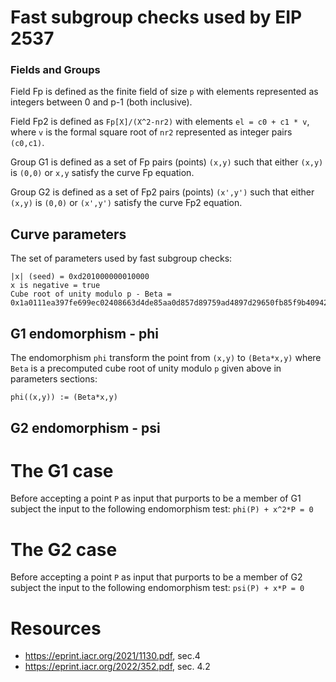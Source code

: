 # Fast subgroup checks used by EIP 2537

### Fields and Groups

Field Fp is defined as the finite field of size `p` with elements represented as integers between 0 and p-1 (both inclusive). 

Field Fp2 is defined as `Fp[X]/(X^2-nr2)` with elements  `el = c0 + c1 * v`, where `v` is the formal square root of `nr2` represented as integer pairs `(c0,c1)`.
 
Group G1 is defined as a set of Fp pairs (points) `(x,y)` such that either `(x,y)` is  `(0,0)` or `x,y` satisfy the curve Fp equation.

Group G2 is defined as a set of Fp2 pairs (points) `(x',y')` such that either `(x,y)` is `(0,0)` or `(x',y')` satisfy the curve Fp2 equation.

## Curve parameters

The set of parameters used by fast subgroup checks:

```
|x| (seed) = 0xd201000000010000
x is negative = true
Cube root of unity modulo p - Beta = 0x1a0111ea397fe699ec02408663d4de85aa0d857d89759ad4897d29650fb85f9b409427eb4f49fffd8bfd00000000aaac
```

## G1 endomorphism - phi

The endomorphism `phi` transform the point from `(x,y)` to `(Beta*x,y)` where `Beta` is a precomputed cube root of unity modulo `p` given above in parameters sections:

`phi((x,y)) := (Beta*x,y)`

## G2 endomorphism - psi

# The G1 case

Before accepting a point `P` as input that purports to be a member of G1 subject the input to the following endomorphism test: `phi(P) + x^2*P = 0`


# The G2 case

Before accepting a point `P` as input that purports to be a member of G2 subject the input to the following endomorphism test: `psi(P) + x*P = 0`

# Resources

* https://eprint.iacr.org/2021/1130.pdf, sec.4
* https://eprint.iacr.org/2022/352.pdf, sec. 4.2
